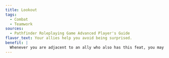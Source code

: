 ```yaml
---
title: Lookout
tags:
  - Combat
  - Teamwork
sources:
  - Pathfinder Roleplaying Game Advanced Player's Guide
flavor_text: Your allies help you avoid being surprised.
benefit: |
  Whenever you are adjacent to an ally who also has this feat, you may act in the surprise round as long as your ally would normally be able to act in the surprise round. If you would normally be denied the ability to act in the surprise round, your initiative is equal to your initiative roll or the roll of your ally --1, whichever is lower. If both you and your ally would be able to act in the surprise round without the aid of this feat, you may take both a standard and a move action (or a full-round action) during the surprise round.
---
```


